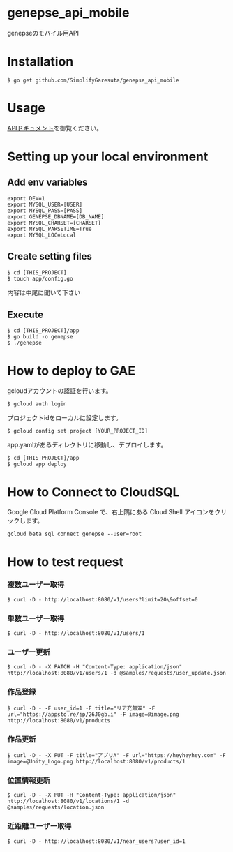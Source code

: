 # genepse_api_mobile
genepseのモバイル用API

# Installation

```
$ go get github.com/SimplifyGaresuta/genepse_api_mobile
```

# Usage

[APIドキュメント](https://docs.google.com/spreadsheets/d/1-q8nE-WqRuiR_29qE8KX-_7tY1fdgvvmYsHC2DYsNOg/edit#gid=0)を御覧ください。

# Setting up your local environment

## Add env variables

```.bash_profile
export DEV=1
export MYSQL_USER=[USER]
export MYSQL_PASS=[PASS]
export GENEPSE_DBNAME=[DB_NAME]
export MYSQL_CHARSET=[CHARSET]
export MYSQL_PARSETIME=True
export MYSQL_LOC=Local
```

## Create setting files

```
$ cd [THIS_PROJECT]
$ touch app/config.go
```

内容は中尾に聞いて下さい

## Execute

```
$ cd [THIS_PROJECT]/app
$ go build -o genepse
$ ./genepse
```

# How to deploy to GAE

gcloudアカウントの認証を行います。

```
$ gcloud auth login
```

プロジェクトidをローカルに設定します。

```
$ gcloud config set project [YOUR_PROJECT_ID]
```

app.yamlがあるディレクトリに移動し、デプロイします。

```
$ cd [THIS_PROJECT]/app
$ gcloud app deploy
```

# How to Connect to CloudSQL

Google Cloud Platform Console で、右上隅にある Cloud Shell アイコンをクリックします。

```
gcloud beta sql connect genepse --user=root
```

# How to test request

### 複数ユーザー取得

```
$ curl -D - http://localhost:8080/v1/users?limit=20\&offset=0
```

### 単数ユーザー取得

```
$ curl -D - http://localhost:8080/v1/users/1
```

### ユーザー更新

```
$ curl -D - -X PATCH -H "Content-Type: application/json" http://localhost:8080/v1/users/1 -d @samples/requests/user_update.json
```

### 作品登録

```
$ curl -D - -F user_id=1 -F title="リア充無双" -F url="https://appsto.re/jp/26J0gb.i" -F image=@image.png http://localhost:8080/v1/products
```

### 作品更新

```
$ curl -D - -X PUT -F title="アプリA" -F url="https://heyheyhey.com" -F image=@Unity_Logo.png http://localhost:8080/v1/products/1
```

### 位置情報更新

```
$ curl -D - -X PUT -H "Content-Type: application/json" http://localhost:8080/v1/locations/1 -d @samples/requests/location.json
```

### 近距離ユーザー取得

```
$ curl -D - http://localhost:8080/v1/near_users?user_id=1
```